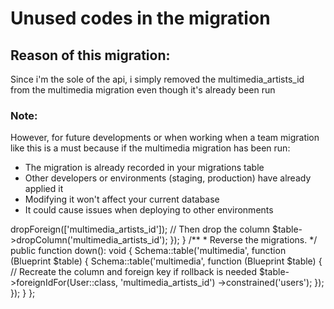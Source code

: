 # Unused codes in the migration

## Reason of this migration:
Since i'm the sole of the api, i simply removed the multimedia_artists_id from the multimedia migration even though it's already been run 

### Note:
However, for future developments or when working when a team migration like this is a must because if the multimedia migration has been run:
- The migration is already recorded in your migrations table
- Other developers or environments (staging, production) have already applied it
- Modifying it won't affect your current database
- It could cause issues when deploying to other environments 


<?php

use App\Models\User;
use Illuminate\Database\Migrations\Migration;
use Illuminate\Database\Schema\Blueprint;
use Illuminate\Support\Facades\Schema;

return new class extends Migration
{
    /**
     * Run the migrations.
     */
    public function up(): void
    {
        Schema::table('multimedia', function (Blueprint $table) {
            // Drop the foreign key constraint first
            $table->dropForeign(['multimedia_artists_id']);
            // Then drop the column
            $table->dropColumn('multimedia_artists_id');
        });
    }

    /**
     * Reverse the migrations.
     */
    public function down(): void
    {
        Schema::table('multimedia', function (Blueprint $table) {
            Schema::table('multimedia', function (Blueprint $table) {
                // Recreate the column and foreign key if rollback is needed
                $table->foreignIdFor(User::class, 'multimedia_artists_id')
                    ->constrained('users');
            });
        });
    }
};
